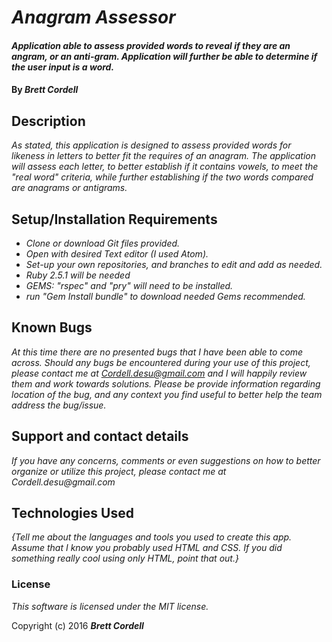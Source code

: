 # _Anagram Assessor_

#### _Application able to assess provided words to reveal if they are an angram, or an anti-gram. Application will further be able to determine if the user input is a word._

#### By _**Brett Cordell**_

## Description

_As stated, this application is designed to assess provided words for likeness in letters to better fit the requires of an anagram. The application will assess each letter, to better establish if it contains vowels, to meet the "real word" criteria, while further establishing if the two words compared are anagrams or antigrams._

## Setup/Installation Requirements

* _Clone or download Git files provided._
* _Open with desired Text editor (I used Atom)._
* _Set-up your own repositories, and branches to edit and add as needed._
* _Ruby 2.5.1 will be needed_
* _GEMS: "rspec" and "pry" will need to be installed._
* _run "Gem Install bundle" to download needed Gems recommended._


## Known Bugs

_At this time there are no presented bugs that I have been able to come across. Should any bugs be encountered during your use of this project, please contact me at Cordell.desu@gmail.com and I will happily review them and work towards solutions. Please be provide information regarding location of the bug, and any context you find useful to better help the team address the bug/issue._

## Support and contact details

_If you have any concerns, comments or even suggestions on how to better organize or utilize this project, please contact me at Cordell.desu@gmail.com_

## Technologies Used

_{Tell me about the languages and tools you used to create this app. Assume that I know you probably used HTML and CSS. If you did something really cool using only HTML, point that out.}_

### License

*This software is licensed under the MIT license.*

Copyright (c) 2016 **_Brett Cordell_**
